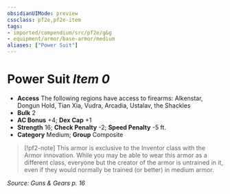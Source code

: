 ```yaml
---
obsidianUIMode: preview
cssclass: pf2e,pf2e-item
tags:
- imported/compendium/src/pf2e/g&g
- equipment/armor/base-armor/medium
aliases: ["Power Suit"]
---
```

# Power Suit *Item 0*  

- **Access** The following regions have access to firearms: Alkenstar, Dongun Hold, Tian Xia, Vudra, Arcadia, Ustalav, the Shackles
- **Bulk** 2
- **AC Bonus** +4; **Dex Cap** +1
- **Strength** 16; **Check Penalty** -2; **Speed Penalty** -5 ft.
- **Category** Medium; **Group** Composite 

> [!pf2-note]
> This armor is exclusive to the Inventor class with the Armor innovation. While you may be able to wear this armor as a different class, everyone but the creator of the armor is untrained in it, even if they would normally be trained (or better) in medium armor.

*Source: Guns & Gears p. 16*